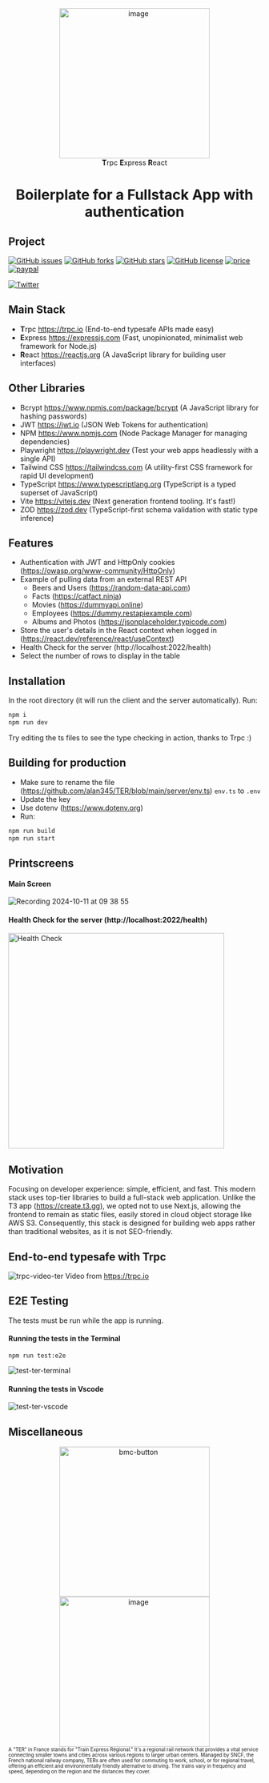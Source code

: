 <div align="center">
<img src="https://github.com/user-attachments/assets/cc3cc768-9ee4-4c9b-b108-4c0979acbee8" alt="image" width="300"/>
<br />
<strong>T</strong>rpc <strong>E</strong>xpress <strong>R</strong>eact

</div>

<h1 align="center"><strong>Boilerplate for a Fullstack App with authentication</strong></h1>

## Project

[![GitHub issues](https://img.shields.io/github/issues/alan345/ter.svg)](https://github.com/alan345/ter/issues)
[![GitHub forks](https://img.shields.io/github/forks/alan345/ter.svg)](https://github.com/alan345/ter/network)
[![GitHub stars](https://img.shields.io/github/stars/alan345/ter.svg)](https://github.com/alan345/ter/stargazers)
[![GitHub license](https://img.shields.io/github/license/alan345/ter.svg)](https://github.com/alan345/ter/blob/master/LICENSE)
[![price](https://img.shields.io/badge/Price-Free-green.svg)](https://buymeacoffee.com/fullstackter)
[![paypal](https://img.shields.io/badge/Donate-PayPal-green.svg)](https://buymeacoffee.com/fullstackter)

[![Twitter](https://img.shields.io/twitter/url/https/github.com/alan345/ter.svg?style=social)](https://twitter.com/intent/tweet?text=Wow!:&url=https%3A%2F%2Fgithub.com%2Falan345%2Fter)

## Main Stack

- <strong>T</strong>rpc https://trpc.io (End-to-end typesafe APIs made easy)
- <strong>E</strong>xpress https://expressjs.com (Fast, unopinionated, minimalist web framework for Node.js)
- <strong>R</strong>eact https://reactjs.org (A JavaScript library for building user interfaces)

## Other Libraries

- Bcrypt https://www.npmjs.com/package/bcrypt (A JavaScript library for hashing passwords)
- JWT https://jwt.io (JSON Web Tokens for authentication)
- NPM https://www.npmjs.com (Node Package Manager for managing dependencies)
- Playwright https://playwright.dev (Test your web apps headlessly with a single API)
- Tailwind CSS https://tailwindcss.com (A utility-first CSS framework for rapid UI development)
- TypeScript https://www.typescriptlang.org (TypeScript is a typed superset of JavaScript)
- Vite https://vitejs.dev (Next generation frontend tooling. It's fast!)
- ZOD https://zod.dev (TypeScript-first schema validation with static type inference)

## Features

- Authentication with JWT and HttpOnly cookies (https://owasp.org/www-community/HttpOnly)
- Example of pulling data from an external REST API
  - Beers and Users (https://random-data-api.com)
  - Facts (https://catfact.ninja)
  - Movies (https://dummyapi.online)
  - Employees (https://dummy.restapiexample.com)
  - Albums and Photos (https://jsonplaceholder.typicode.com)
- Store the user's details in the React context when logged in (https://react.dev/reference/react/useContext)
- Health Check for the server (http://localhost:2022/health)
- Select the number of rows to display in the table

## Installation

In the root directory (it will run the client and the server automatically). Run:

```bash
npm i
npm run dev
```

Try editing the ts files to see the type checking in action, thanks to Trpc :)

## Building for production

- Make sure to rename the file (https://github.com/alan345/TER/blob/main/server/env.ts) `env.ts` to `.env`
- Update the key
- Use dotenv (https://www.dotenv.org)
- Run:

```bash
npm run build
npm run start
```

## Printscreens

#### Main Screen
![Recording 2024-10-11 at 09 38 55](https://github.com/user-attachments/assets/b952b3c3-9b24-4dc8-a49c-0c34d926c0f1)


#### Health Check for the server (http://localhost:2022/health)

<img width="431" alt="Health Check" src="https://github.com/user-attachments/assets/c6153606-5011-4717-911a-afdb63ecc4c0">

## Motivation

Focusing on developer experience: simple, efficient, and fast. This modern stack uses top-tier libraries to build a full-stack web application. Unlike the T3 app (https://create.t3.gg), we opted not to use Next.js, allowing the frontend to remain as static files, easily stored in cloud object storage like AWS S3. Consequently, this stack is designed for building web apps rather than traditional websites, as it is not SEO-friendly.

## End-to-end typesafe with Trpc

![trpc-video-ter](https://github.com/user-attachments/assets/7ee27bbb-5e56-484c-b046-fe0186b4321d)
Video from https://trpc.io

## E2E Testing

The tests must be run while the app is running.

#### Running the tests in the Terminal

```
npm run test:e2e
```

![test-ter-terminal](https://github.com/user-attachments/assets/8c6a718b-b4ee-4938-a665-cfd118bdc46c)

#### Running the tests in Vscode

![test-ter-vscode](https://github.com/user-attachments/assets/d87b91ba-e7c8-4f60-ab17-1d61caa4f112)

## Miscellaneous

<div align="center">
  <a href="https://buymeacoffee.com/fullstackter">
    <img width="300" alt="bmc-button" src="https://github.com/user-attachments/assets/f384fb79-52ed-4c25-bbc1-ae640385f5e4">
  </a>
</div>

<div align="center">
  <a href="https://buymeacoffee.com/fullstackter">
    <img src="https://github.com/user-attachments/assets/c9ce1733-4002-44a9-9ab3-a3bc365b3648" alt="image" width="300"/>
  </a>
</div>

<sub>
  <sub>
  A "TER" in France stands for "Train Express Régional." It's a regional rail network that provides a vital service connecting smaller towns and cities across various regions to larger urban centers. Managed by SNCF, the French national railway company, TERs are often used for commuting to work, school, or for regional travel, offering an efficient and environmentally friendly alternative to driving. The trains vary in frequency and speed, depending on the region and the distances they cover.
  </sub>
</sub>
